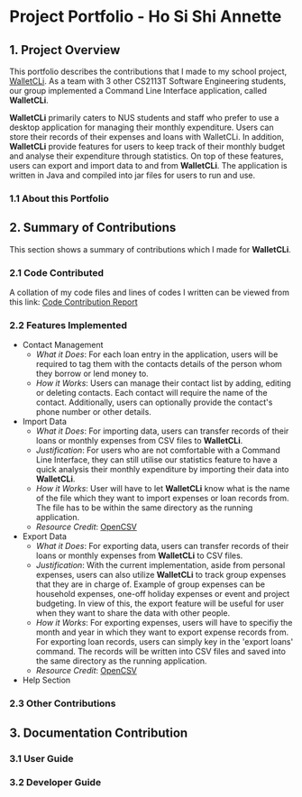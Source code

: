 # Project Portfolio - Ho Si Shi Annette
## 1. Project Overview
This portfolio describes the contributions that I made to my school project, [WalletCLi](https://github.com/AY1920S1-CS2113T-W17-2/main).  As a team with 3 other CS2113T Software Engineering students, our group implemented a Command Line Interface application, called **WalletCLi**. 

**WalletCLi** primarily caters to NUS students and staff who prefer to use a desktop application for managing their monthly expenditure. Users can store their records of their expenses and loans with WalletCLi. In addition, **WalletCLi** provide features for users to keep track of their monthly budget and analyse their expenditure through statistics. On top of these features, users can export and import data to and from **WalletCLi**. The application is written in Java and compiled into jar files for users to run and use.
### 1.1 About this Portfolio
## 2. Summary of Contributions
This section shows a summary of contributions which I made for **WalletCLi**.
### 2.1 Code Contributed
A collation of my code files and lines of codes I written can be viewed from this link:
[Code Contribution Report](https://nuscs2113-ay1920s1.github.io/dashboard/#=undefined&search=Xdecosee)
### 2.2 Features Implemented
* Contact Management
  * _What it Does_: For each loan entry in the application, users will be required to tag them with the contacts details of the person whom they borrow or lend money to. 
  * _How it Works_: Users can manage their contact list by adding, editing or deleting contacts. Each contact will require the name of the contact. Additionally, users can optionally provide the contact's phone number or other details.
* Import Data
  * _What it Does_: For importing data, users can transfer records of their loans or monthly expenses from CSV files to **WalletCLi**. 
  * _Justification_: For users who are not comfortable with a Command Line Interface, they can still utilise our statistics feature to have a quick analysis their monthly expenditure by importing their data into **WalletCLi**.
  * _How it Works_: User will have to let **WalletCLi** know what is the name of the file which they want to import expenses or loan records from. The file has to be within the same directory as the running application. 
  * _Resource Credit_: [OpenCSV](http://opencsv.sourceforge.net/)
* Export Data
  * _What it Does_: For exporting data, users can transfer records of their loans or monthly expenses from **WalletCLi** to CSV files.
  * _Justification_: With the current implementation, aside from personal expenses, users can also utilize **WalletCLi** to track group expenses that they are in charge of. Example of group expenses can be household expenses, one-off holiday expenses or event and project budgeting. In view of this, the export feature will be useful for user when they want to share the data with other people.
  * _How it Works_: For exporting expenses, users will have to specifiy the month and year in which they want to export expense records from. For exporting loan records, users can simply key in the 'export loans' command. The records will be written into CSV files and saved into the same directory as the running application.
  * _Resource Credit_: [OpenCSV](http://opencsv.sourceforge.net/)
* Help Section
### 2.3 Other Contributions
## 3. Documentation Contribution
### 3.1 User Guide
### 3.2 Developer Guide
